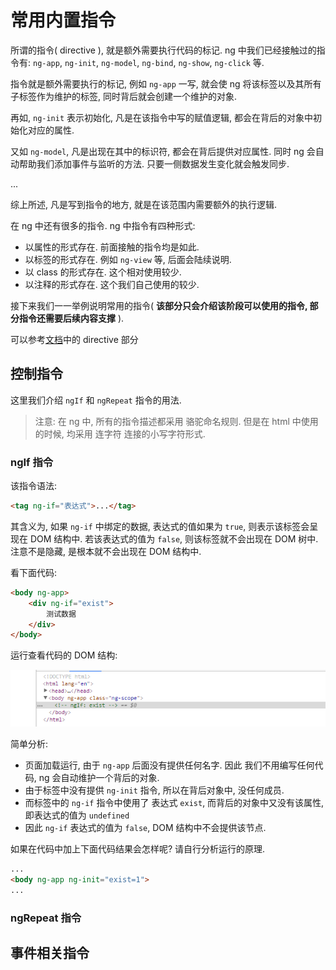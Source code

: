 # 常用内置指令

所谓的指令( directive ), 就是额外需要执行代码的标记. 
ng 中我们已经接触过的指令有: `ng-app`, `ng-init`, `ng-model`, `ng-bind`, `ng-show`, `ng-click` 等.

指令就是额外需要执行的标记, 例如 `ng-app` 一写, 就会使 ng 将该标签以及其所有子标签作为维护的标签, 
同时背后就会创建一个维护的对象. 

再如, `ng-init` 表示初始化, 凡是在该指令中写的赋值逻辑, 都会在背后的对象中初始化对应的属性.

又如 `ng-model`, 凡是出现在其中的标识符, 都会在背后提供对应属性. 同时 ng 会自动帮助我们添加事件与监听的方法. 
只要一侧数据发生变化就会触发同步.

...

综上所述, 凡是写到指令的地方, 就是在该范围内需要额外的执行逻辑. 

在 ng 中还有很多的指令. ng 中指令有四种形式:

- 以属性的形式存在. 前面接触的指令均是如此.
- 以标签的形式存在. 例如 `ng-view` 等, 后面会陆续说明.
- 以 class 的形式存在. 这个相对使用较少.
- 以注释的形式存在. 这个我们自己使用的较少.

接下来我们一一举例说明常用的指令( **该部分只会介绍该阶段可以使用的指令, 部分指令还需要后续内容支撑** ).

可以参考[文档](https://docs.angularjs.org)中的 directive 部分 


## 控制指令

这里我们介绍 `ngIf` 和 `ngRepeat` 指令的用法.

> 注意: 在 ng 中, 所有的指令描述都采用 骆驼命名规则. 但是在 html 中使用的时候, 均采用 连字符 连接的小写字符形式.


### ngIf 指令

该指令语法:

```html
<tag ng-if="表达式">...</tag>
```

其含义为, 如果 `ng-if` 中绑定的数据, 表达式的值如果为 `true`, 则表示该标签会呈现在 DOM 结构中.
若该表达式的值为 `false`, 则该标签就不会出现在 DOM 树中. 注意不是隐藏, 是根本就不会出现在 DOM 结构中.

看下面代码:

```html
<body ng-app>
    <div ng-if="exist">
        测试数据
    </div>
</body>
```

运行查看代码的 DOM 结构:

![](./imgs/2018-02-01_153849.png)


简单分析:
- 页面加载运行, 由于 `ng-app` 后面没有提供任何名字. 因此 我们不用编写任何代码, ng 会自动维护一个背后的对象.
- 由于标签中没有提供 `ng-init` 指令, 所以在背后对象中, 没任何成员.
- 而标签中的 `ng-if` 指令中使用了 表达式 `exist`, 而背后的对象中又没有该属性, 即表达式的值为 `undefined`
- 因此 `ng-if` 表达式的值为 `false`, DOM 结构中不会提供该节点.

如果在代码中加上下面代码结果会怎样呢? 请自行分析运行的原理.

```html
...
<body ng-app ng-init="exist=1">
...
```


### ngRepeat 指令



## 事件相关指令





